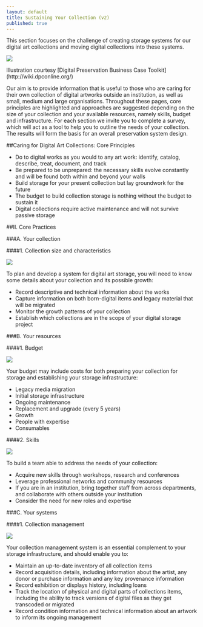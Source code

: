 ```yaml
---
layout: default
title: Sustaining Your Collection (v2)
published: true
---
```


<span class="flow-text">
This section focuses on the challenge of creating storage systems for our digital art collections and moving digital collections into these systems. 
</span>

![](http://wiki.dpconline.org/images/5/59/ArchiveData_safe.png)

<span class="img-caption" markdown="1">
Illustration courtesy [Digital Preservation Business Case Toolkit](http://wiki.dpconline.org/)
</span>

Our aim is to provide information that is useful to those who are caring for their own collection of digital artworks outside an institution, as well as small, medium and large organisations. Throughout these pages, core principles are highlighted and approaches are suggested depending on the size of your collection and your available resources, namely skills, budget and infrastructure. For each section we invite you to complete a survey, which will act as a tool to help you to outline the needs of your collection. The results will form the basis for an overall preservation system design.

##Caring for Digital Art Collections: Core Principles
* Do to digital works as you would to any art work: identify, catalog, describe, treat, document, and track
* Be prepared to be unprepared: the necessary skills evolve constantly and will be found both within and beyond your walls
* Build storage for your present collection but lay groundwork for the future
* The budget to build collection storage is nothing without the budget to sustain it
* Digital collections require active maintenance and will not survive passive storage


##II. Core Practices

###A. Your collection

####1. Collection size and characteristics

![](http://wiki.dpconline.org/images/d/d8/Analyse_web.png)

To plan and develop a system for digital art storage, you will need to know some details about your collection and its possible growth:  

* Record descriptive and technical information about the works
* Capture information on both born-digital items and legacy material that will be migrated
* Monitor the growth patterns of your collection 
* Establish which collections are in the scope of your digital storage project

###B. Your resources

####1. Budget

![](http://wiki.dpconline.org/images/f/f4/StepByStep.png)

Your budget may include costs for both preparing your collection for storage and establishing your storage infrastructure:

* Legacy media migration 
* Initial storage infrastructure
* Ongoing maintenance 
* Replacement and upgrade (every 5 years)
* Growth 
* People with expertise
* Consumables

####2. Skills

![](http://wiki.dpconline.org/images/e/eb/Hackathon.png)

To build a team able to address the needs of your collection:

* Acquire new skills through workshops, research and conferences
* Leverage professional networks and community resources
* If you are in an institution, bring together staff from across departments, and collaborate with others outside your institution
* Consider the need for new roles and expertise

###C. Your systems

####1. Collection management

![](http://wiki.dpconline.org/images/9/99/SurveyYourCollection.png)

Your collection management system is an essential complement to your storage infrastructure, and should enable you to:

* Maintain an up-to-date inventory of all collection items
* Record acquisition details, including information about the artist, any donor or purchase information and any key provenance information
* Record exhibition or displays history, including loans
* Track the location of physical and digital parts of collections items, including the ability to track versions of digital files as they get transcoded or migrated
* Record condition information and technical information about an artwork to inform its ongoing management

